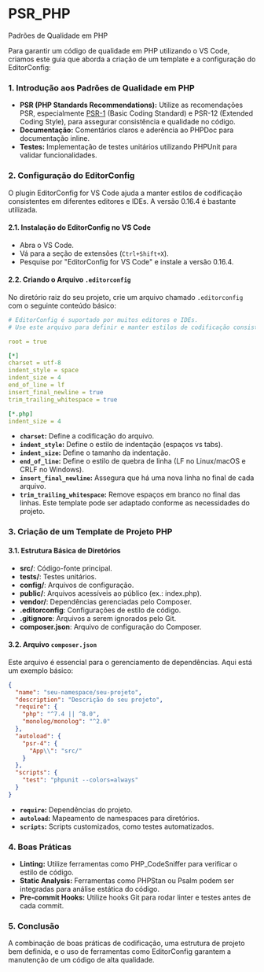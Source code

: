 # PSR_PHP
Padrões de Qualidade em PHP

Para garantir um código de qualidade em PHP utilizando o VS Code, criamos este guia que aborda a criação de um template e a configuração do EditorConfig:

### 1\. **Introdução aos Padrões de Qualidade em PHP**

*   **PSR (PHP Standards Recommendations):** Utilize as recomendações PSR, especialmente [PSR-1](/Arquitetura-Cloud-NAGEM/Ambiente-Conteinerizado-para-Projetos-PHP/Padrões-de-Qualidade-em-PHP/Guia-PSR%2D1:-Basic-Coding-Standard) (Basic Coding Standard) e PSR-12 (Extended Coding Style), para assegurar consistência e qualidade no código.
*   **Documentação:** Comentários claros e aderência ao PHPDoc para documentação inline.
*   **Testes:** Implementação de testes unitários utilizando PHPUnit para validar funcionalidades.

### 2\. **Configuração do EditorConfig**

O plugin EditorConfig for VS Code ajuda a manter estilos de codificação consistentes em diferentes editores e IDEs. A versão 0.16.4 é bastante utilizada.

#### **2.1. Instalação do EditorConfig no VS Code**

*   Abra o VS Code.
*   Vá para a seção de extensões (`Ctrl+Shift+X`).
*   Pesquise por "EditorConfig for VS Code" e instale a versão 0.16.4.

#### **2.2. Criando o Arquivo `.editorconfig`**

No diretório raiz do seu projeto, crie um arquivo chamado `.editorconfig` com o seguinte conteúdo básico:

```yaml
# EditorConfig é suportado por muitos editores e IDEs.
# Use este arquivo para definir e manter estilos de codificação consistentes.

root = true

[*]
charset = utf-8
indent_style = space
indent_size = 4
end_of_line = lf
insert_final_newline = true
trim_trailing_whitespace = true

[*.php]
indent_size = 4
```

*   **`charset`:** Define a codificação do arquivo.
*   **`indent_style`:** Define o estilo de indentação (espaços vs tabs).
*   **`indent_size`:** Define o tamanho da indentação.
*   **`end_of_line`:** Define o estilo de quebra de linha (LF no Linux/macOS e CRLF no Windows).
*   **`insert_final_newline`:** Assegura que há uma nova linha no final de cada arquivo.
*   **`trim_trailing_whitespace`:** Remove espaços em branco no final das linhas.
Este template pode ser adaptado conforme as necessidades do projeto.

### 3\. **Criação de um Template de Projeto PHP**

#### **3.1. Estrutura Básica de Diretórios**

*   **src/**: Código-fonte principal.
*   **tests/**: Testes unitários.
*   **config/**: Arquivos de configuração.
*   **public/**: Arquivos acessíveis ao público (ex.: index.php).
*   **vendor/**: Dependências gerenciadas pelo Composer.
*   **.editorconfig**: Configurações de estilo de código.
*   **.gitignore**: Arquivos a serem ignorados pelo Git.
*   **composer.json**: Arquivo de configuração do Composer.

#### **3.2. Arquivo `composer.json`**

Este arquivo é essencial para o gerenciamento de dependências. Aqui está um exemplo básico:

```json
{
  "name": "seu-namespace/seu-projeto",
  "description": "Descrição do seu projeto",
  "require": {
    "php": "^7.4 || ^8.0",
    "monolog/monolog": "^2.0"
  },
  "autoload": {
    "psr-4": {
      "App\\": "src/"
    }
  },
  "scripts": {
    "test": "phpunit --colors=always"
  }
}
```

*   **`require`:** Dependências do projeto.
*   **`autoload`:** Mapeamento de namespaces para diretórios.
*   **`scripts`:** Scripts customizados, como testes automatizados.

### 4\. **Boas Práticas**

*   **Linting:** Utilize ferramentas como PHP\_CodeSniffer para verificar o estilo de código.
*   **Static Analysis:** Ferramentas como PHPStan ou Psalm podem ser integradas para análise estática do código.
*   **Pre-commit Hooks:** Utilize hooks Git para rodar linter e testes antes de cada commit.

### 5\. **Conclusão**

A combinação de boas práticas de codificação, uma estrutura de projeto bem definida, e o uso de ferramentas como EditorConfig garantem a manutenção de um código de alta qualidade.
